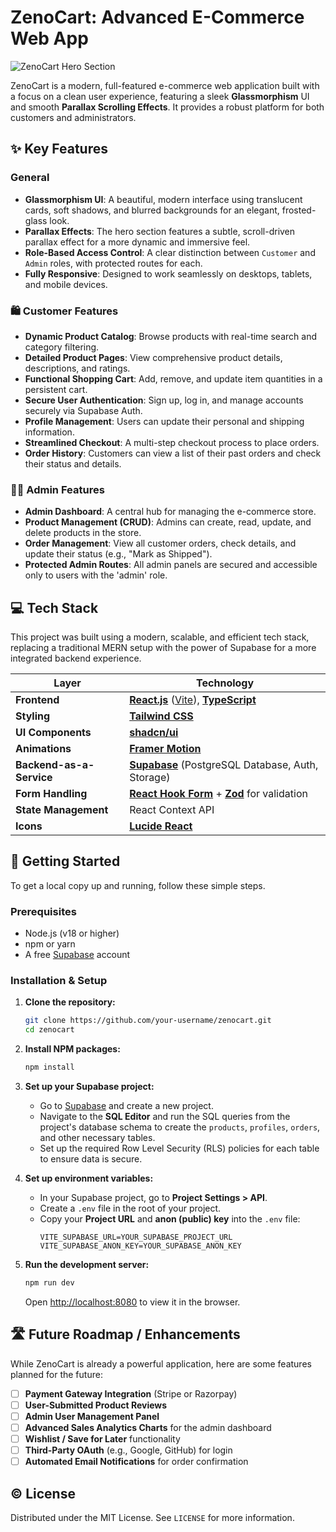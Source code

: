 
# ZenoCart: Advanced E-Commerce Web App

![ZenoCart Hero Section](https://images.unsplash.com/photo-1579546929518-9e396f3cc809?q=80&w=1200&auto=format&fit=crop)

ZenoCart is a modern, full-featured e-commerce web application built with a focus on a clean user experience, featuring a sleek **Glassmorphism** UI and smooth **Parallax Scrolling Effects**. It provides a robust platform for both customers and administrators.

## ✨ Key Features

### General
- **Glassmorphism UI**: A beautiful, modern interface using translucent cards, soft shadows, and blurred backgrounds for an elegant, frosted-glass look.
- **Parallax Effects**: The hero section features a subtle, scroll-driven parallax effect for a more dynamic and immersive feel.
- **Role-Based Access Control**: A clear distinction between `Customer` and `Admin` roles, with protected routes for each.
- **Fully Responsive**: Designed to work seamlessly on desktops, tablets, and mobile devices.

### 🛍️ Customer Features
- **Dynamic Product Catalog**: Browse products with real-time search and category filtering.
- **Detailed Product Pages**: View comprehensive product details, descriptions, and ratings.
- **Functional Shopping Cart**: Add, remove, and update item quantities in a persistent cart.
- **Secure User Authentication**: Sign up, log in, and manage accounts securely via Supabase Auth.
- **Profile Management**: Users can update their personal and shipping information.
- **Streamlined Checkout**: A multi-step checkout process to place orders.
- **Order History**: Customers can view a list of their past orders and check their status and details.

### 🧑‍💼 Admin Features
- **Admin Dashboard**: A central hub for managing the e-commerce store.
- **Product Management (CRUD)**: Admins can create, read, update, and delete products in the store.
- **Order Management**: View all customer orders, check details, and update their status (e.g., "Mark as Shipped").
- **Protected Admin Routes**: All admin panels are secured and accessible only to users with the 'admin' role.

## 💻 Tech Stack

This project was built using a modern, scalable, and efficient tech stack, replacing a traditional MERN setup with the power of Supabase for a more integrated backend experience.

| Layer                  | Technology                                                                                             |
| ---------------------- | ------------------------------------------------------------------------------------------------------ |
| **Frontend**           | [**React.js**](https://reactjs.org/) ([Vite](https://vitejs.dev/)), [**TypeScript**](https://www.typescriptlang.org/) |
| **Styling**            | [**Tailwind CSS**](https://tailwindcss.com/)                                                            |
| **UI Components**      | [**shadcn/ui**](https://ui.shadcn.com/)                                                                |
| **Animations**         | [**Framer Motion**](https://www.framer.com/motion/)                                                    |
| **Backend-as-a-Service** | [**Supabase**](https://supabase.io/) (PostgreSQL Database, Auth, Storage)                              |
| **Form Handling**      | [**React Hook Form**](https://react-hook-form.com/) + [**Zod**](https://zod.dev/) for validation         |
| **State Management**   | React Context API                                                                                      |
| **Icons**              | [**Lucide React**](https://lucide.dev/)                                                                |

## 🚀 Getting Started

To get a local copy up and running, follow these simple steps.

### Prerequisites
- Node.js (v18 or higher)
- npm or yarn
- A free [Supabase](https://supabase.com/) account

### Installation & Setup

1. **Clone the repository:**
   ```sh
   git clone https://github.com/your-username/zenocart.git
   cd zenocart
   ```

2. **Install NPM packages:**
   ```sh
   npm install
   ```

3. **Set up your Supabase project:**
   - Go to [Supabase](https://supabase.com/) and create a new project.
   - Navigate to the **SQL Editor** and run the SQL queries from the project's database schema to create the `products`, `profiles`, `orders`, and other necessary tables.
   - Set up the required Row Level Security (RLS) policies for each table to ensure data is secure.

4. **Set up environment variables:**
   - In your Supabase project, go to **Project Settings > API**.
   - Create a `.env` file in the root of your project.
   - Copy your **Project URL** and **anon (public) key** into the `.env` file:
     ```
     VITE_SUPABASE_URL=YOUR_SUPABASE_PROJECT_URL
     VITE_SUPABASE_ANON_KEY=YOUR_SUPABASE_ANON_KEY
     ```

5. **Run the development server:**
   ```sh
   npm run dev
   ```
   Open [http://localhost:8080](http://localhost:8080) to view it in the browser.

## 🛣️ Future Roadmap / Enhancements

While ZenoCart is already a powerful application, here are some features planned for the future:

- [ ] **Payment Gateway Integration** (Stripe or Razorpay)
- [ ] **User-Submitted Product Reviews**
- [ ] **Admin User Management Panel**
- [ ] **Advanced Sales Analytics Charts** for the admin dashboard
- [ ] **Wishlist / Save for Later** functionality
- [ ] **Third-Party OAuth** (e.g., Google, GitHub) for login
- [ ] **Automated Email Notifications** for order confirmation

## ©️ License

Distributed under the MIT License. See `LICENSE` for more information.
